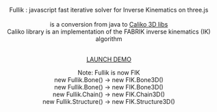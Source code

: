 <p align="center">Fullik : javascript fast iterative solver for Inverse Kinematics on three.js<br><br>
is a conversion from java to <a href="https://github.com/FedUni/caliko">Caliko 3D libs</a><br>
Caliko library is an implementation of the FABRIK inverse kinematics (IK) algorithm<br><br></p>

<p align="center"><a href="http://lo-th.github.io/fullik/">LAUNCH DEMO</a></p>

<p align="center">
Note: Fullik is now FIK<br>
new Fullik.Bone() -> new FIK.Bone3D()<br>
new Fullik.Bone() -> new FIK.Bone3D()<br>
new Fullik.Chain() -> new FIK.Chain3D()<br>
new Fullik.Structure() -> new FIK.Structure3D()<br>
</p>